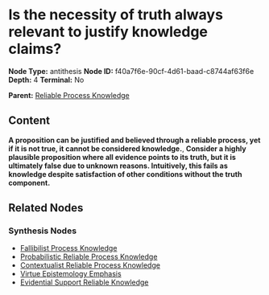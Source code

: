 # Is the necessity of truth always relevant to justify knowledge claims?

**Node Type:** antithesis
**Node ID:** f40a7f6e-90cf-4d61-baad-c8744af63f6e
**Depth:** 4
**Terminal:** No

**Parent:** [Reliable Process Knowledge](reliable-process-knowledge-synthesis-59e048f3-4a6f-4aeb-87f0-3ff69e6a8020.md)

## Content

**A proposition can be justified and believed through a reliable process, yet if it is not true, it cannot be considered knowledge.**, **Consider a highly plausible proposition where all evidence points to its truth, but it is ultimately false due to unknown reasons. Intuitively, this fails as knowledge despite satisfaction of other conditions without the truth component.**

## Related Nodes

### Synthesis Nodes

- [Fallibilist Process Knowledge](fallibilist-process-knowledge-synthesis-e39822ce-b828-43f4-b39b-dc220da2900c.md)
- [Probabilistic Reliable Process Knowledge](probabilistic-reliable-process-knowledge-synthesis-6a868ea5-58bb-4de0-81f3-30d2b1b79a4d.md)
- [Contextualist Reliable Process Knowledge](contextualist-reliable-process-knowledge-synthesis-3b3a8441-b022-482a-b2e3-341aa19a056a.md)
- [Virtue Epistemology Emphasis](virtue-epistemology-emphasis-synthesis-2d2bfd0c-6b66-4a56-be8c-658832dc3827.md)
- [Evidential Support Reliable Knowledge](evidential-support-reliable-knowledge-synthesis-2af75812-2d5b-4a92-881e-d24a69dd8285.md)
